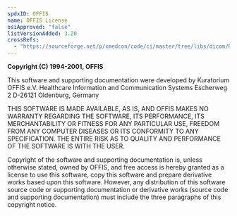 ```yaml
---
spdxID: OFFIS
name: OFFIS License
osiApproved: "false"
listVersionAdded: 3.20
crossRefs: 
  - "https://sourceforge.net/p/xmedcon/code/ci/master/tree/libs/dicom/README"
---
```


**Copyright (C) 1994-2001, OFFIS**

This software and supporting documentation were developed by Kuratorium OFFIS e.V. Healthcare Information and Communication Systems Escherweg 2 D-26121 Oldenburg, Germany

THIS SOFTWARE IS MADE AVAILABLE, AS IS, AND OFFIS MAKES NO WARRANTY REGARDING THE SOFTWARE, ITS PERFORMANCE, ITS MERCHANTABILITY OR FITNESS FOR ANY PARTICULAR USE, FREEDOM FROM ANY COMPUTER DISEASES OR ITS CONFORMITY TO ANY SPECIFICATION. THE ENTIRE RISK AS TO QUALITY AND PERFORMANCE OF THE SOFTWARE IS WITH THE USER.

Copyright of the software and supporting documentation is, unless otherwise stated, owned by OFFIS, and free access is hereby granted as a license to use this software, copy this software and prepare derivative works based upon this software. However, any distribution of this software source code or supporting documentation or derivative works (source code and supporting documentation) must include the three paragraphs of this copyright notice.

